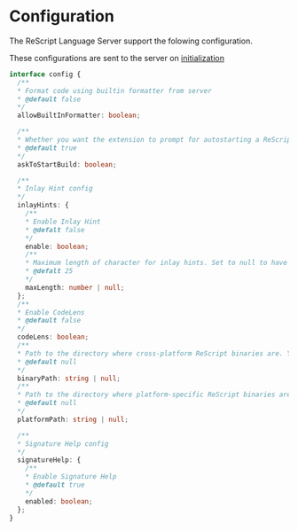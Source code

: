 # Configuration

The ReScript Language Server support the folowing configuration.

These configurations are sent to the server on [initialization](https://microsoft.github.io/language-server-protocol/specifications/lsp/3.17/specification/#initialize)

```typescript
interface config {
  /**
  * Format code using builtin formatter from server
  * @default false
  */
  allowBuiltInFormatter: boolean;

  /**
  * Whether you want the extension to prompt for autostarting a ReScript build if a project is opened with no build running
  * @default true
  */
  askToStartBuild: boolean;

  /**
  * Inlay Hint config
  */
  inlayHints: {
    /**
    * Enable Inlay Hint
    * @defalt false
    */
    enable: boolean;
    /**
    * Maximum length of character for inlay hints. Set to null to have an unlimited length. Inlay hints that exceed the maximum length will not be shown
    * @defalt 25
    */
    maxLength: number | null;
  };
  /**
  * Enable CodeLens
  * @default false
  */
  codeLens: boolean;
  /**
  * Path to the directory where cross-platform ReScript binaries are. You can use it if you haven't or don't want to use the installed ReScript from node_modules in your project.
  * @default null
  */
  binaryPath: string | null;
  /**
  * Path to the directory where platform-specific ReScript binaries are. You can use it if you haven't or don't want to use the installed ReScript from node_modules in your project.
  * @default null
  */
  platformPath: string | null;

  /**
  * Signature Help config
  */
  signatureHelp: {
    /**
    * Enable Signature Help
    * @default true
    */
    enabled: boolean;
  };
}
```
